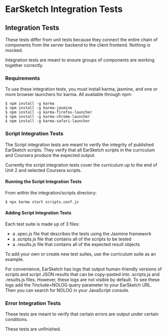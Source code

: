 # EarSketch Integration Tests

## Integration Tests

These tests differ from unit tests because they connect the entire chain of components from the server backend to the client frontend. Nothing is mocked.

Integration tests are meant to ensure groups of components are working together correctly.

### Requirements

To use these integration tests, you must install karma, jasmine, and one or more browser launchers for karma. All available through npm:

    $ npm install -g karma
    $ npm install -g karma-jasmine
    $ npm install -g karma-firefox-launcher
    $ npm install -g karma-chrome-launcher
    $ npm install -g karma-safari-launcher

### Script Integration Tests

The Script integration tests are meant to verify the integrity of published EarSketch scripts. They verify that all EarSketch scripts in the curriculum and Coursera produce the expected output.

Currently the script integration tests cover the curriculum up to the end of Unit 2 and selected Coursera scripts.

#### Running the Script Integration Tests

From within the integration/scripts directory:

    $ npx karma start scripts.conf.js

#### Adding Script Integration Tests

Each test suite is made up of 3 files:

- a .spec.js file that describes the tests using the Jasmine framework
- a .scripts.js file that contains all of the scripts to be tested
- a .results.js file that contains all of the expected result objects

To add your own or create new test suites, use the curriculum suite as an example.

For convenience, EarSketch has logs that output human-friendly versions of scripts and script JSON results that can be copy-pasted into .scripts.js and .results.js files. However, these logs are not visible by default. To see these logs add the ?include=NOLOG query parameter to your EarSketch URL. Then you can search for NOLOG in your JavaScript console.

### Error Integration Tests

These tests are meant to verify that certain errors are output under certain conditions.

These tests are unfinished.
